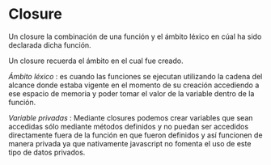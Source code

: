 # Closure

Un closure la combinación de una función y el ámbito léxico en cúal ha sido declarada dicha función.

Un closure recuerda el ámbito en el cual fue creado.

_Ámbito léxico_ : es cuando las funciones se ejecutan utilizando la cadena del alcance donde estaba vigente en el momento de su creación accediendo a ese espacio de memoria y poder tomar el valor de la variable dentro de la función.

_Variable privadas_ : Mediante closures podemos crear variables que sean accedidas sólo mediante métodos definidos y no puedan ser accedidos directamente fuera de la función en que fueron definidos y así funcionen de manera privada ya que nativamente javascript no fomenta el uso de este tipo de datos privados.
